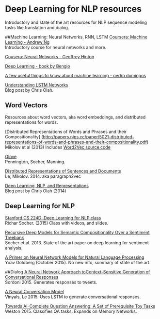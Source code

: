 # Deep Learning for NLP resources

Introductory and state of the art resources for NLP sequence modeling tasks like translation and dialog.

##Machine Learning: Neural Networks, RNN, LSTM
[Coursera: Machine Learning - Andrew Ng](https://www.coursera.org/learn/machine-learning/home/welcome?module=tN10A)  
Introductory course for neural networks and more.

[Cousera: Neural Networks - Geoffrey Hinton](https://class.coursera.org/neuralnets-2012-001/lecture)  

[Deep Learning - book by Bengio](http://goodfeli.github.io/dlbook/)

[A few useful things to know about machine learning - pedro domingos](https://homes.cs.washington.edu/~pedrod/papers/cacm12.pdf)  

[Understanding LSTM Networks](http://colah.github.io/posts/2015-08-Understanding-LSTMs/)  
Blog post by Chris Olah.  

## Word Vectors
Resources about word vectors, aka word embeddings, and distributed representations for words.  

[Distributed Representations of Words and Phrases and their Compositionality]
(http://papers.nips.cc/paper/5021-distributed-representations-of-words-and-phrases-and-their-compositionality.pdf)  
Mikolov et al (2013)  Includes [Word2Vec source code](https://code.google.com/p/word2vec/)  


[Glove](http://nlp.stanford.edu/projects/glove/)  
Pennington, Socher, Manning.

[Distributed Representations of Sentences and Documents](http://cs.stanford.edu/~quocle/paragraph_vector.pdf)  
Le, Mikolov. 2014.  aka paragraph2vec  

[Deep Learning, NLP, and Representations](http://colah.github.io/posts/2014-07-NLP-RNNs-Representations/)  
Blog post by Chris Olah (2014)

## Deep Learning for NLP

[Stanford CS 224D: Deep Learning for NLP class](http://cs224d.stanford.edu/syllabus.html)  
Richar Socher. (2015)  Class with videos, and slides.

[Recursive Deep Models for Semantic Compositionality Over a Sentiment Treebank](http://citeseerx.ist.psu.edu/viewdoc/download?doi=10.1.1.383.1327&rep=rep1&type=pdf)  
Socher et al. 2013.  State of the art paper on deep learning for sentiment analysis.

[A Primer on Neural Network Models for Natural Language Processing](http://u.cs.biu.ac.il/~yogo/nnlp.pdf)  
Yoav Goldberg (October 2015).  No new info, summary of state of the art.  

##Dialog
[A Neural Network Approach toContext-Sensitive Generation of Conversational Responses](http://arxiv.org/pdf/1506.06714v1.pdf)  
Sordoni 2015.  Generates responses to tweets.

[A Neural Conversation Model](http://arxiv.org/pdf/1506.05869v3.pdf)  
Vinyals, Le 2015.  Uses LSTM to generate conversational responses.

[Towards AI-Complete Question Answering: A Set of Prerequisite Toy Tasks](http://arxiv.org/pdf/1502.05698v7.pdf)  
Weston 2015. Classifies QA tasks. Expands on Memory Networks.
